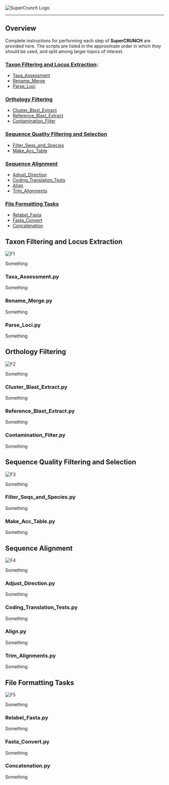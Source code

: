 ![SuperCrunch Logo](https://github.com/dportik/SuperCRUNCH/blob/master/docs/SuperCRUNCH_Logo.png)

---------------

## Overview

Complete instructions for performing each step of **SuperCRUNCH** are provided here. The scripts are listed in the approximate order in which they should be used, and split among larger topics of interest. 

### [Taxon Filtering and Locus Extraction](#TFLE):

+ [Taxa_Assessment](#TA)
+ [Rename_Merge](#RM)
+ [Parse_Loci](#PL)

### [Orthology Filtering](#OF)

+ [Cluster_Blast_Extract](#CBE)
+ [Reference_Blast_Extract](#RBE)
+ [Contamination_Filter](#CF)

### [Sequence Quality Filtering and Selection](#SQFS)

+ [Filter_Seqs_and_Species](#FSS)
+ [Make_Acc_Table](#MAT)

### [Sequence Alignment](#SA)

+ [Adjust_Direction](#AD)
+ [Coding_Translation_Tests](#CTT)
+ [Align](#A)
+ [Trim_Alignments](#TAS)

### [File Formatting Tasks](#FFT)

+ [Relabel_Fasta](#RF)
+ [Fasta_Convert](#FC)
+ [Concatenation](#C)


## **Taxon Filtering and Locus Extraction** <a name="TFLE"></a>

![F1](https://github.com/dportik/SuperCRUNCH/blob/master/docs/Fig1.jpg)

Something

### Taxa_Assessment.py <a name="TA"></a>

Something

### Rename_Merge.py <a name="RM"></a>

Something

### Parse_Loci.py <a name="PL"></a>

Something

## **Orthology Filtering** <a name="OF"></a>

![F2](https://github.com/dportik/SuperCRUNCH/blob/master/docs/Fig2.jpg)

Something

### Cluster_Blast_Extract.py <a name="CBE"></a>

Something

### Reference_Blast_Extract.py <a name="RBE"></a>

Something

### Contamination_Filter.py <a name="CF"></a>

Something

## **Sequence Quality Filtering and Selection** <a name="SQFS"></a>

![F3](https://github.com/dportik/SuperCRUNCH/blob/master/docs/Fig3.jpg)

Something

### Filter_Seqs_and_Species.py <a name="FSS"></a>

Something

### Make_Acc_Table.py <a name="MAT"></a>

Something

## **Sequence Alignment** <a name="SA"></a>

![F4](https://github.com/dportik/SuperCRUNCH/blob/master/docs/Fig4.jpg)

Something

### Adjust_Direction.py <a name="AD"></a>

Something

### Coding_Translation_Tests.py <a name="CTT"></a>

Something

### Align.py <a name="A"></a>

Something

### Trim_Alignments.py <a name="TAS"></a>

Something

## **File Formatting Tasks** <a name="FFT"></a>

![F5](https://github.com/dportik/SuperCRUNCH/blob/master/docs/Fig5.jpg)

Something

### Relabel_Fasta.py <a name="RF"></a>

Something

### Fasta_Convert.py <a name="FC"></a>

Something

### Concatenation.py <a name="C"></a>

Something
